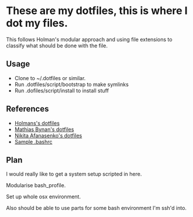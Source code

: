 # These are my dotfiles, this is where I dot my files.

This follows Holman's modular approach and using file extensions to classify
what should be done with the file.

## Usage

- Clone to ~/.dotfiles or similar.
- Run .dotfiles/script/bootstrap to make symlinks
- Run .dofiles/script/install to install stuff

## References

- [Holmans's dotfiles](https://github.com/holman/dotfiles)
- [Mathias Bynan's dotfiles](https://github.com/mathiasbynens/dotfiles)
- [Nikita Afanasenko's dotfiles](https://github.com/nikitug/dotfiles)
- [Sample .bashrc](http://tldp.org/LDP/abs/html/sample-bashrc.html)

## Plan

I would really like to get a system setup scripted in here.

Modularise bash_profile.

Set up whole osx environment.

Also should be able to use parts for some bash environment I'm ssh'd into.
